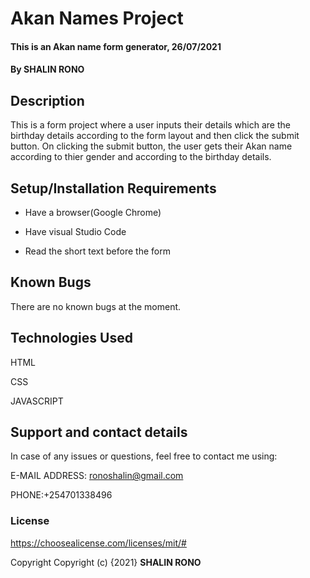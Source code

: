 # Akan Names Project
#### This is an Akan name form generator, 26/07/2021
#### By **SHALIN RONO**
## Description
This is a form project where a user inputs their details which are the birthday details according to the form layout and then click the submit button. On clicking the submit button, the user gets their Akan name according to thier gender and according to the birthday details.
## Setup/Installation Requirements
* Have a browser(Google Chrome)

* Have visual Studio Code

* Read the short text before the form


## Known Bugs
There are no known bugs at the moment.
## Technologies Used
HTML

CSS

JAVASCRIPT

## Support and contact details
In case of any issues or questions, feel free to contact me using: 

E-MAIL ADDRESS: ronoshalin@gmail.com

PHONE:+254701338496
### License
https://choosealicense.com/licenses/mit/#

Copyright
Copyright (c) {2021} **SHALIN RONO**
